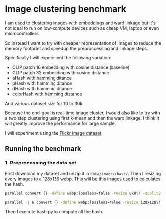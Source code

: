 # Image clustering benchmark

I am used to clustering images with embeddings and ward linkage but it's not 
ideal to run on low-compute devices such as cheap VM, laptop or 
even microcontrollers.

So instead I want to try with cheaper representation of images to reduce the
memory footprint and speedup the preproccessing and linkage steps.

Specifically I will experiment the following variation:
- CLIP patch 16 embedding with cosine distance (baseline)
- CLIP patch 32 embedding with cosine distance
- aHash with hamming ditance
- pHash with hamming ditance
- dHash with hamming ditance
- colorHash with hamming distance

And various dataset size for 10 to 30k.

Because the end-goal is real-time image cluster, I would also like to try with a two step clustering using first k-mean and then the ward linkage. I think it 
will greatly improve the performance for large sample.

I will experiment using the [Flickr Image dataset](https://www.kaggle.com/datasets/hsankesara/flickr-image-dataset?ref=hackernoon.com)


## Running the benchmark

### 1. Preprocessing the data set

First download my dataset and unzip it in `data/images/base/`. Then I resizing 
every images to a 128x128 webp. This will be this images used to calculates the
hash.

```bash
parallel convert {} -define webp:lossless=false -resize 8x8\! -quality 50% "data/images/8/{/.}.webp" ::: data/images/base/*

parallel -j 6 convert {} -define webp:lossless=false -resize 128x128\! -quality 50% "data/images/thumbnail/{/.}.webp" ::: data/images/base/*
```

Then I execute hash.py to compute all the hash.

